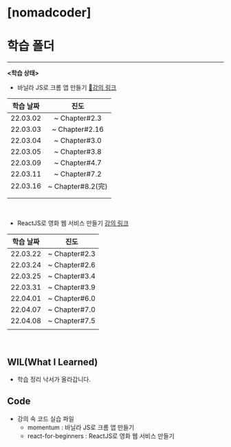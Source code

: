 # [nomadcoder]

# 학습 폴더

<hr>

**<학습 상태>**

- 바닐라 JS로 크롬 앱 만들기 [🔗강의 링크](https://nomadcoders.co/javascript-for-beginners/lobby)

| 학습 날짜 |       진도        |
| :-------: | :---------------: |
| 22.03.02  |   ~ Chapter#2.3   |
| 22.03.03  |  ~ Chapter#2.16   |
| 22.03.04  |   ~ Chapter#3.0   |
| 22.03.05  |   ~ Chapter#3.8   |
| 22.03.09  |   ~ Chapter#4.7   |
| 22.03.11  |   ~ Chapter#7.2   |
| 22.03.16  | ~ Chapter#8.2(完) |
|           |                   |
|           |                   |

<br>

- ReactJS로 영화 웹 서비스 만들기 [강의 링크](https://nomadcoders.co/react-for-beginners/lectures/3257)

| 학습 날짜 |     진도      |
| :-------: | :-----------: |
| 22.03.22  | ~ Chapter#2.3 |
| 22.03.24  | ~ Chapter#2.6 |
| 22.03.25  | ~ Chapter#3.4 |
| 22.03.31  | ~ Chapter#3.9 |
| 22.04.01  | ~ Chapter#6.0 |
| 22.04.07  | ~ Chapter#7.0 |
| 22.04.08  | ~ Chapter#7.5 |
|           |               |

<br>

## WIL(What I Learned)

- 학습 정리 낙서가 올라갑니다.

## Code

- 강의 속 코드 실습 파일
  - momentum : 바닐라 JS로 크롬 앱 만들기
  - react-for-beginners : ReactJS로 영화 웹 서비스 만들기
